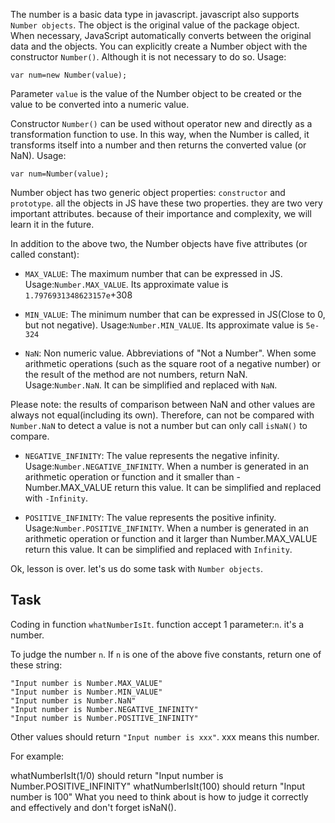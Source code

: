 The number is a basic data type in javascript. javascript also supports `Number objects`. The object is the original value of the package object. When necessary, JavaScript automatically converts between the original data and the objects. You can explicitly create a Number object with the constructor `Number()`. Although it is not necessary to do so. Usage:
```
var num=new Number(value);
```
Parameter `value` is the value of the Number object to be created or the value to be converted into a numeric value.

Constructor `Number()` can be used without operator new and directly as a transformation function to use. In this way, when the Number is called, it transforms itself into a number and then returns the converted value (or NaN). Usage:
```
var num=Number(value);
```
Number object has two generic object properties: `constructor` and `prototype`. all the objects in JS have these two properties. they are two very important attributes. because of their importance and complexity, we will learn it in the future.

In addition to the above two, the Number objects have five attributes (or called constant):

- `MAX_VALUE`: The maximum number that can be expressed in JS. Usage:`Number.MAX_VALUE`. Its approximate value is `1.7976931348623157e`+308

- `MIN_VALUE`: The minimum number that can be expressed in JS(Close to 0, but not negative). Usage:`Number.MIN_VALUE`. Its approximate value is `5e-324`

- `NaN`: Non numeric value. Abbreviations of "Not a Number". When some arithmetic operations (such as the square root of a negative number) or the result of the method are not numbers, return NaN. Usage:`Number.NaN`. It can be simplified and replaced with `NaN`.

Please note: the results of comparison between NaN and other values are always not equal(including its own). Therefore, can not be compared with `Number.NaN` to detect a value is not a number but can only call `isNaN()` to compare.

- `NEGATIVE_INFINITY`: The value represents the negative infinity. Usage:`Number.NEGATIVE_INFINITY`. When a number is generated in an arithmetic operation or function and it smaller than -Number.MAX_VALUE return this value. It can be simplified and replaced with `-Infinity`.

- `POSITIVE_INFINITY`: The value represents the positive infinity. Usage:`Number.POSITIVE_INFINITY`. When a number is generated in an arithmetic operation or function and it larger than Number.MAX_VALUE return this value. It can be simplified and replaced with `Infinity`.

Ok, lesson is over. let's us do some task with `Number objects`.

## Task
Coding in function `whatNumberIsIt`. function accept 1 parameter:`n`. it's a number.

To judge the number `n`. If `n` is one of the above five constants, return one of these string:
```
"Input number is Number.MAX_VALUE"
"Input number is Number.MIN_VALUE"
"Input number is Number.NaN"
"Input number is Number.NEGATIVE_INFINITY"
"Input number is Number.POSITIVE_INFINITY"
```
Other values should return `"Input number is xxx"`. xxx means this number.

For example:

whatNumberIsIt(1/0) should return "Input number is Number.POSITIVE_INFINITY"
whatNumberIsIt(100) should return "Input number is 100"
What you need to think about is how to judge it correctly and effectively and don't forget isNaN().